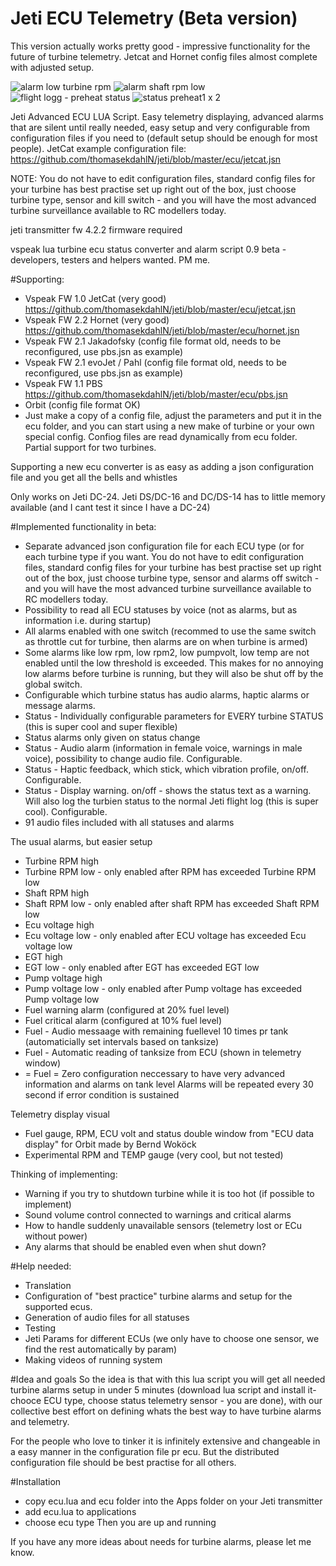 # Jeti ECU Telemetry (Beta version)
This version actually works pretty good - impressive functionality for the future of turbine telemetry. Jetcat and Hornet config files almost complete with adjusted setup.

![alarm low turbine rpm](https://cloud.githubusercontent.com/assets/26059207/24415858/273dfeda-13e3-11e7-92b5-ad4401d8df2e.png)
![alarm shaft rpm low](https://cloud.githubusercontent.com/assets/26059207/24415859/2740a720-13e3-11e7-9f60-ebc5e7bf4caf.png)
![flight logg - preheat status](https://cloud.githubusercontent.com/assets/26059207/24415857/273beb2c-13e3-11e7-81fc-fb2c122ca378.png)
![status preheat1 x 2](https://cloud.githubusercontent.com/assets/26059207/24415860/27438602-13e3-11e7-8b7e-fb559c49e5e9.png)

Jeti Advanced ECU LUA Script. Easy telemetry displaying, advanced alarms that are silent until really needed, easy setup and very configurable from configuration files if you need to (default setup should be enough for most people). JetCat example configuration file: https://github.com/thomasekdahlN/jeti/blob/master/ecu/jetcat.jsn

NOTE: You do not have to edit configuration files, standard config files for your turbine has best practise set up right out of the box, just choose turbine type, sensor and kill switch - and you will have the most advanced turbine surveillance available to RC modellers today.

jeti transmitter fw 4.2.2 firmware required

vspeak lua turbine ecu status converter and alarm script 0.9 beta - developers, testers and helpers wanted. PM me.

#Supporting:
- Vspeak FW 1.0 JetCat (very good) https://github.com/thomasekdahlN/jeti/blob/master/ecu/jetcat.jsn
- Vspeak FW 2.2 Hornet (very good) https://github.com/thomasekdahlN/jeti/blob/master/ecu/hornet.jsn
- Vspeak FW 2.1 Jakadofsky (config file format old, needs to be reconfigured, use pbs.jsn as example)
- Vspeak FW 2.1 evoJet / Pahl  (config file format old, needs to be reconfigured, use pbs.jsn as example)
- Vspeak FW 1.1 PBS  https://github.com/thomasekdahlN/jeti/blob/master/ecu/pbs.jsn
- Orbit (config file format OK)
- Just make a copy of a config file, adjust the parameters and put it in the ecu folder, and you can start using a new make of turbine or your own special config. Confiog files are read dynamically from ecu folder.
Partial support for two turbines.

Supporting a new ecu converter is as easy as adding a json configuration file and you get all the bells and whistles

Only works on Jeti DC-24. Jeti DS/DC-16 and DC/DS-14 has to little memory available (and I cant test it since I have a DC-24)

#Implemented functionality in beta:
- Separate advanced json configuration file for each ECU type (or for each turbine type if you want. You do not have to edit configuration files, standard config files for your turbine has best practise set up right out of the box, just choose turbine type, sensor and alarms off switch - and you will have the most advanced turbine surveillance available to RC modellers today.
- Possibility to read all ECU statuses by voice (not as alarms, but as information i.e. during startup)
- All alarms enabled with one switch (recommed to use the same switch as throttle cut for turbine, then alarms are on when turbine is armed)
- Some alarms like low rpm, low rpm2, low pumpvolt, low temp are not enabled until the low threshold is exceeded. This makes for no annoying low alarms before turbine is running, but they will also be shut off by the global switch.
- Configurable which turbine status has audio alarms, haptic alarms or message alarms.
- Status - Individually configurable parameters for EVERY turbine STATUS (this is super cool and super flexible)
- Status alarms only given on status change
- Status - Audio alarm (information in female voice, warnings in male voice), possibility to change audio file. Configurable.
- Status - Haptic feedback, which stick, which vibration profile, on/off. Configurable.
- Status - Display warning. on/off - shows the status text as a warning. Will also log the turbien status to the normal Jeti flight log (this is super cool). Configurable.
- 91 audio files included with all statuses and alarms

The usual alarms, but easier setup
- Turbine RPM high
- Turbine RPM low - only enabled after RPM has exceeded Turbine RPM low
- Shaft RPM high
- Shaft RPM low - only enabled after shaft RPM has exceeded Shaft RPM low
- Ecu voltage high
- Ecu voltage low - only enabled after ECU voltage has exceeded Ecu voltage low
- EGT high
- EGT low - only enabled after EGT has exceeded EGT low 
- Pump voltage high
- Pump voltage low - only enabled after Pump voltage has exceeded Pump voltage low
- Fuel warning alarm (configured at 20% fuel level)
- Fuel critical alarm (configured at 10% fuel level)
- Fuel - Audio messaage with remaining fuellevel 10 times pr tank (automaticially set intervals based on tanksize)
- Fuel - Automatic reading of tanksize from ECU (shown in telemetry window)
- = Fuel = Zero configuration neccessary to have very advanced information and alarms on tank level
Alarms will be repeated every 30 second if error condition is sustained

Telemetry display visual
- Fuel gauge, RPM, ECU volt and status double window  from "ECU data display" for Orbit made by Bernd Woköck
- Experimental RPM and TEMP gauge (very cool, but not tested)

Thinking of implementing:
- Warning if you try to shutdown turbine while it is too hot (if possible to implement)
- Sound volume control connected to warnings and critical alarms
- How to handle suddenly unavailable sensors (telemetry lost or ECu without power)
- Any alarms that should be enabled even when shut down?

#Help needed:
- Translation
- Configuration of "best practice" turbine alarms and setup for the supported ecus.
- Generation of audio files for all statuses
- Testing
- Jeti Params for different ECUs (we only have to choose one sensor, we find the rest automatically by param)
- Making videos of running system

#Idea and goals
So the idea is that with this lua script you will get all needed turbine alarms setup in under 5 minutes (download lua script and install it- chooce ECU type, choose status telemetry sensor - you are done), with our collective best effort on defining whats the best way to have turbine alarms and telemetry.

For the people who love to tinker it is infinitely extensive and changeable in a easy manner in the configuration file pr ecu. But the distributed configuration file should be best practise for all others.

#Installation
- copy ecu.lua and ecu folder into the Apps folder on your Jeti transmitter
- add ecu.lua to applications
- choose ecu type
Then you are up and running


If you have any more ideas about needs for turbine alarms, please let me know.
